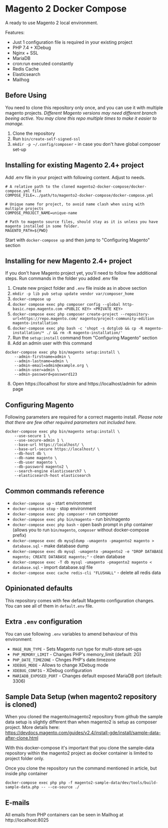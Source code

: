 # Magento 2 Docker Compose

A ready to use Magento 2 local environment.

Features:

- Just 1 configuration file is required in your existing project
- PHP 7.4 + XDebug
- Nginx + SSL
- MariaDB
- cron:run executed constantly
- Redis Cache
- Elasticsearch
- Mailhog

## Before Using

You need to clone this repository only once, and you can use it with multiple
magento projects. _Different Magento versions may need different branch beeing active. You may clone this repo multiple times to make it easier to manage._

1. Clone the repository
2. Run `bin/create-self-signed-ssl`
3. `mkdir -p ~/.config/composer` - in case you don't have global composer set-up

## Installing for existing Magento 2.4+ project

Add .env file in your project with following content. Adjust to needs.

```
# A relative path to the cloned magento2-docker-compose/docker-compose.yml file
COMPOSE_FILE=../path/to/magento2-docker-compose/docker-compose.yml

# Unique name for project, to avoid name clash when using with multiple projects
COMPOSE_PROJECT_NAME=unique-name

# Path to magento source files, should stay as it is unless you have magento installed in some folder.
MAGENTO_PATH=${PWD}
```

Start with `docker-compose up` and then jump to "Configuring Magento" section

## Installing for new Magento 2.4+ project

If you don't have Magento project yet, you'll need to follow few additional
steps. Run commands in the folder you added .env file

1. Create new project folder and `.env` file inside as in above section
2. `mkdir -p lib pub setup update vendor var/composer_home`
3. `docker-compose up`
4. `docker compose exec php composer config --global http-basic.repo.magento.com <PUBLIC KEY> <PRIVATE KEY>`
5. `docker-compose exec php composer create-project --repository-url=https://repo.magento.com/ magento/project-community-edition magento-installation`
6. `docker-compose exec php bash -c 'shopt -s dotglob && cp -R magento-installation/* ./ && rm -R magento-installation/'`
7. Run the `setup:install` command from "Configuring Magento" section
8. Add an admin user with this command  
```
docker-compose exec php bin/magento setup:install \
    --admin-firstname=admin \
    --admin-lastname=admin \
    --admin-email=admin@example.org \
    --admin-user=admin \
    --admin-password=password123
```
8. Open https://localhost for store and https://localhost/admin for admin page

## Configuring Magento

Following parameters are required for a correct magento install.
_Please note that there are few other required parameters not included here._

```
docker-compose exec php bin/magento setup:install \
    --use-secure 1 \
    --use-secure-admin 1 \
    --base-url https://localhost/ \
    --base-url-secure https://localhost/ \
    --db-host db \
    --db-name magento \
    --db-user magento \
    --db-password magento2 \
    --search-engine elasticsearch7 \
    --elasticsearch-host elasticsearch
```

## Common commands reference

- `docker-compose up` - start environment
- `docker-compose stop` - stop environment
- `docker-compose exec php composer` - run composer
- `docker-compose exec php bin/magento` - run bin/magento
- `docker-compose exec php bash` - open bash prompt in php container (allows you to run `bin/magento`, `composer` without docker-compose prefix)
- `docker-compose exec db mysqldump -umagento -pmagento2 magento > database.sql` - make database dump
- `docker-compose exec db mysql -umagento -pmagento2 -e "DROP DATABASE magento; CREATE DATABASE magento;"` - clean database
- `docker-compose exec -T db mysql -umagento -pmagento2 magento < database.sql` - import database.sql file
- `docker-compose exec cache redis-cli "FLUSHALL"` - delete all redis data

## Opinionated defaults

This repository comes with few default Magento configuration changes. You can see all of them in `default.env` file.

## Extra `.env` configuration

You can use following `.env` variables to amend behaviour of this environment:

- `MAGE_RUN_TYPE` - Sets Magento run type for multi-store set-ups
- `PHP_MEMORY_LIMIT` - Changes PHP's memory_limit (default: 2G)
- `PHP_DATE_TIMEZONE` - Chnges PHP's date.timezone
- `XDEBUG_MODE` - Allows to change XDebug mode
- `XDEBUG_CONFIG` - XDebug configuration
- `MARIADB_EXPOSED_PORT` - Changes default exposed MariaDB port (default: 3306)

## Sample Data Setup (when magento2 repository is cloned)

When you cloned the magento/magento2 repository from github the sample data setup
is slightly different than when magento2 is setup as composer project. More details here: 
https://devdocs.magento.com/guides/v2.4/install-gde/install/sample-data-after-clone.html

With this docker-compose it's important that you clone the sample-data repository
within the magento2 project as docker container is limited to project folder only.

Once you clone the repository run the command mentioned in article, but inside
php container

`docker-compose exec php php -f magento2-sample-data/dev/tools/build-sample-data.php -- --ce-source ./`

## E-mails

All emails from PHP containers can be seen in Mailhog at http://localhost:8025

